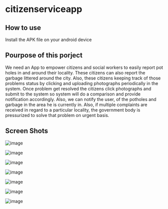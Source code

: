 # citizenserviceapp

## How to use 
Install the APK file on your android device

## Pourpose of this porject

We need an App to empower citizens and social workers to easily report pot holes in and around their locality. These citizens can also report the garbage littered around the city.
Also, these citizens keeping track of those problems status by clicking and uploading photographs periodically in the system. Once problem get resolved the citizens click photographs and submit to the system so system will do a comparison and provide notification accordingly. Also, we can notify the user, of the potholes and garbage in the area he is currently in. Also, if multiple complaints are received in regard to a particular locality, the government body is pressurized to solve that problem on urgent basis. 

## Screen Shots

![image](https://github.com/bhavityogeshshah/citizenserviceapp/assets/113150156/0a86f297-bff7-4be9-9b44-054f0231c3ec)


![image](https://github.com/bhavityogeshshah/citizenserviceapp/assets/113150156/e7d88076-9d58-4c55-b900-0becd1575d6c)


![image](https://github.com/bhavityogeshshah/citizenserviceapp/assets/113150156/70ff827c-d43c-47ab-8f3e-cb4109ed88ac)


![image](https://github.com/bhavityogeshshah/citizenserviceapp/assets/113150156/0f631c85-2a8d-4a69-91a6-381253594662)


![image](https://github.com/bhavityogeshshah/citizenserviceapp/assets/113150156/150f61e5-8413-4e85-b563-123066c8b6aa)


![image](https://github.com/bhavityogeshshah/citizenserviceapp/assets/113150156/4437d7e2-d410-426c-a527-a2c33e05c9b9)


![image](https://github.com/bhavityogeshshah/citizenserviceapp/assets/113150156/c7fd24e1-4629-4f6d-9bee-451076cfab1a)
